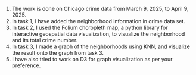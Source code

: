 1. The work is done on Chicago crime data from March 9, 2025, to April 9, 2025.
2. In task 1, I have added the neighborhood information in crime data set.
3. In task 2, I used the Folium choropleth map, a python library for interactive geospatial data visualization, to visualize the neighborhood and its total crime number.
4. In task 3, I made a graph of the neighborhoods using KNN, and visualize the result onto the graph from task 3.
5. I have also tried to work on D3 for graph visualization as per your preference.
